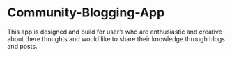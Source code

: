 # Community-Blogging-App
This app is designed and build for user’s who are enthusiastic and creative about there thoughts and would like to share their knowledge through blogs and posts.
